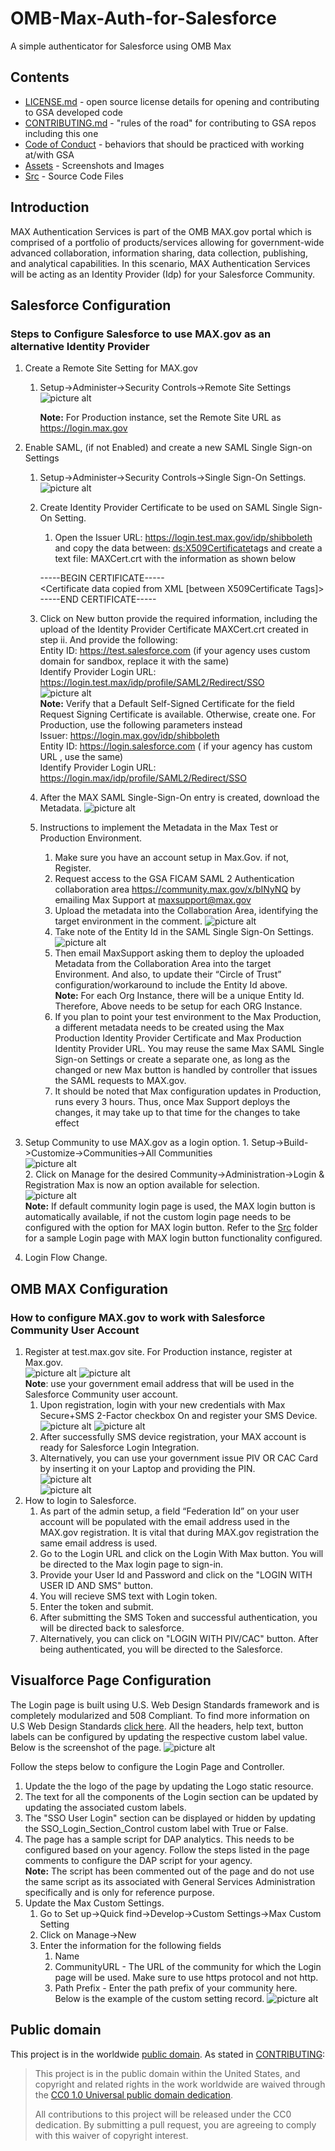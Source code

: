 # OMB-Max-Auth-for-Salesforce
A simple authenticator for Salesforce using OMB Max

## Contents
- [LICENSE.md](LICENSE.md) - open source license details for opening and contributing to GSA developed code
- [CONTRIBUTING.md](CONTRIBUTING.md) - "rules of the road" for contributing to GSA repos including this one
- [Code of Conduct](CODE_OF_CONDUCT.md) - behaviors that should be practiced with working at/with GSA
- [Assets](Assets) - Screenshots and Images
- [Src](Src) - Source Code Files  

## Introduction
MAX Authentication Services is part of the OMB MAX.gov portal which is comprised of a portfolio of products/services allowing for government-wide advanced collaboration, information sharing, data collection, publishing, and analytical capabilities.  In this scenario, MAX Authentication Services will be acting as an Identity Provider (Idp) for your Salesforce Community.

## Salesforce Configuration
### Steps to Configure Salesforce to use MAX.gov as an alternative Identity Provider
1. Create a Remote Site Setting for MAX.gov
    1. Setup->Administer->Security Controls->Remote Site Settings
![picture alt](https://github.com/GSA/OMB-Max-Auth-for-Salesforce/blob/master/Assets/Screenshot1.jpg)

        **Note:** For Production instance, set the Remote Site URL as https://login.max.gov

2. Enable SAML, (if not Enabled) and create a new SAML Single Sign-on Settings
    1. Setup->Administer->Security Controls->Single Sign-On Settings.<br>
    ![picture alt](https://github.com/GSA/OMB-Max-Auth-for-Salesforce/blob/master/Assets/Screenshot2.jpg)
    2.  Create Identity Provider Certificate to be used on SAML Single Sign-On Setting.
        1.  Open the Issuer URL: https://login.test.max.gov/idp/shibboleth and copy the data 
        between: <ds:X509Certificate>tags and create a text file: MAXCert.crt with the information as shown below <br>
       
        -----BEGIN CERTIFICATE----- <br>
        <Certificate data copied from XML [between X509Certificate Tags]> <br>
        -----END CERTIFICATE----- <br>
    3.  Click on New button provide the required information, including the upload of the Identity Provider Certificate               MAXCert.crt created in step ii. And provide the following: <br>
        Entity ID: https://test.salesforce.com (if your agency uses custom domain for sandbox, replace it with the same)<br> 
        Identify Provider Login URL: https://login.test.max/idp/profile/SAML2/Redirect/SSO <br>
        ![picture alt](https://github.com/GSA/OMB-Max-Auth-for-Salesforce/blob/master/Assets/Screenshot3.jpg)<br>
        **Note:** Verify that a Default Self-Signed Certificate for the field Request Signing Certificate is available.               Otherwise, create one. For Production, use the following parameters instead<br>
        Issuer: https://login.max.gov/idp/shibboleth  <br>
        Entity ID: https://login.salesforce.com ( if your agency has custom URL , use the same) <br>
        Identify Provider Login URL: https://login.max/idp/profile/SAML2/Redirect/SSO <br>

    4.  After the MAX SAML Single-Sign-On entry is created, download the Metadata.
    ![picture alt](https://github.com/GSA/OMB-Max-Auth-for-Salesforce/blob/master/Assets/Screenshot4.jpg) <br>
    5.  Instructions to implement the Metadata in the Max Test or Production Environment.
        1.  Make sure you have an account setup in Max.Gov. if not, Register.
        2.  Request access to the GSA FICAM SAML 2 Authentication collaboration area https://community.max.gov/x/bINyNQ by                 emailing Max Support at maxsupport@max.gov 
        3.  Upload the metadata into the Collaboration Area, identifying the target environment in the comment.
            ![picture alt](https://github.com/GSA/OMB-Max-Auth-for-Salesforce/blob/master/Assets/Screenshot5.jpg)
        4.  Take note of the Entity Id in the SAML Single Sign-On Settings.
        ![picture alt](https://github.com/GSA/OMB-Max-Auth-for-Salesforce/blob/master/Assets/Screenshot6.jpg)
        5.  Then email MaxSupport asking them to deploy the uploaded Metadata from the Collaboration Area into the target                 Environment.  And also, to update their “Circle of Trust” configuration/workaround to include the Entity Id above.             <br>
            **Note:** For each Org Instance, there will be a unique Entity Id. Therefore,  Above needs to be setup for each                         ORG Instance.
        6.  If you plan to point your test environment to the Max Production, a different metadata needs to be created using               the  Max Production Identity Provider Certificate and Max Production Identity Provider URL.  You may reuse the                 same Max SAML Single Sign-on Settings or create a separate one, as long as the changed or new Max button is                   handled by controller that issues the SAML requests to MAX.gov.
        7.  It should be noted that Max configuration updates in Production, runs every 3 hours. Thus, once Max Support                   deploys the changes, it may take up to that time for the changes to take effect

3. Setup Community to use MAX.gov as a login option.
        1. Setup->Build->Customize->Communities->All Communities <br>
        ![picture alt](https://github.com/GSA/OMB-Max-Auth-for-Salesforce/blob/master/Assets/Screenshot7.jpg)<br>
        2. Click on Manage for the desired Community->Administration->Login & Registration
           Max is now an option available for selection. <br>
        ![picture alt](https://github.com/GSA/OMB-Max-Auth-for-Salesforce/blob/master/Assets/Screenshot8.jpg)<br>
        **Note:** If default community login page is used, the MAX login button is automatically available, if not the custom                   login page needs to be configured with the option for MAX login button. Refer to the [Src](Src) folder for a                   sample Login page with MAX login button functionality configured.

4. Login Flow Change.


## OMB MAX Configuration
### How to configure MAX.gov to work with Salesforce Community User  Account

1. Register at test.max.gov site. For Production instance, register at Max.gov.<br>
    ![picture alt](https://github.com/GSA/OMB-Max-Auth-for-Salesforce/blob/master/Assets/Screenshot11.jpg)
    ![picture alt](https://github.com/GSA/OMB-Max-Auth-for-Salesforce/blob/master/Assets/Screenshot12.jpg)<br>
    **Note**: use your government email address that will be used in the Salesforce Community user account.
    1. Upon registration, login with your new credentials with Max Secure+SMS 2-Factor checkbox On and register your SMS              Device. <br>
    ![picture alt](https://github.com/GSA/OMB-Max-Auth-for-Salesforce/blob/master/Assets/Screenshot13.jpg)
    ![picture alt](https://github.com/GSA/OMB-Max-Auth-for-Salesforce/blob/master/Assets/Screenshot14.jpg)
    2. After successfully SMS device registration, your MAX account is ready for Salesforce Login Integration.
    3. Alternatively, you can use your government issue PIV OR CAC Card by inserting it on your Laptop and providing the PIN.<br>
    ![picture alt](https://github.com/GSA/OMB-Max-Auth-for-Salesforce/blob/master/Assets/Screenshot15.jpg)<br>
    ![picture alt](https://github.com/GSA/OMB-Max-Auth-for-Salesforce/blob/master/Assets/Screenshot16.jpg) 
2.  How to login to Salesforce.
    1. As part of the admin setup, a field “Federation Id” on your user account will be populated with the email address used         in the MAX.gov registration.  It is vital that during MAX.gov registration the same email address is used.
    2. Go to the Login URL and click on the  Login With Max button. You will be directed to the Max login page to sign-in.
    3. Provide your User Id and Password and click on the "LOGIN WITH USER ID AND SMS"  button.
    4. You will recieve SMS text with Login token.
    5. Enter the token and submit.
    6. After submitting the SMS Token and successful authentication, you will be directed back to salesforce.
    7. Alternatively, you can click on "LOGIN WITH PIV/CAC" button.  After being authenticated, you will be directed to the          Salesforce.


## Visualforce Page Configuration

The Login page is built using U.S. Web Design Standards framework and is completely modularized and 508 Compliant. To find more information on U.S Web Design Standards <a href="https://standards.usa.gov/" target="_blank">click here</a>. All the headers, help text, button labels can be configured by updating the respective custom label value. Below is the screenshot of the page. 
![picture alt](https://github.com/GSA/OMB-Max-Auth-for-Salesforce/blob/master/Assets/Login%20Page.Jpeg)

Follow the steps below to configure the Login Page and Controller.

1.  Update the the logo of the page by updating the Logo static resource. 
2.  The text for all the components of the Login section can be updated by updating the associated custom labels.
3.  The "SSO User Login" section can be displayed or hidden by updating the SSO_Login_Section_Control custom label with True or False. 
4.  The page has a sample script for DAP analytics. This needs to be configured based on your agency. Follow the steps listed in the page comments to configure the DAP script for your agency.<br>
    **Note:** The script has been commented out of the page and do not use the same script as its associated with General Services Administration specifically and is only for reference purpose.
5.  Update the Max Custom Settings.
    1.  Go to Set up->Quick find->Develop->Custom Settings->Max Custom Setting
    2.  Click on Manage->New
    3.  Enter the information for the following fields
        1. Name 
        2. CommunityURL - The URL of the community for which the Login page will be used. Make sure to use https protocol              and not http.
        3. Path Prefix  - Enter the path prefix of your community here. <br>
    Below is the example of the custom setting record.
    ![picture alt](https://github.com/GSA/OMB-Max-Auth-for-Salesforce/blob/master/Assets/Custom%20Setting%20Record.png)
    
## Public domain

This project is in the worldwide [public domain](LICENSE.md). As stated in [CONTRIBUTING](CONTRIBUTING.md):

> This project is in the public domain within the United States, and copyright and related rights in the work worldwide are waived through the [CC0 1.0 Universal public domain dedication](https://creativecommons.org/publicdomain/zero/1.0/).
>
> All contributions to this project will be released under the CC0 dedication. By submitting a pull request, you are agreeing to comply with this waiver of copyright interest.


